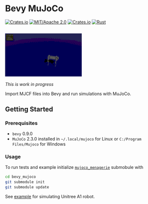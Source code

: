 # Bevy MuJoCo

[![Crates.io](https://img.shields.io/crates/v/bevy_mujoco.svg)](https://crates.io/crates/bevy_mujoco)
[![MIT/Apache 2.0](https://img.shields.io/badge/license-MIT%2FApache-blue.svg)](https://github.com/bevyengine/bevy#license)
[![Crates.io](https://img.shields.io/crates/d/bevy_mujoco.svg)](https://crates.io/crates/bevy_mujoco)
[![Rust](https://github.com/stillonearth/bevy_mujoco/workflows/CI/badge.svg)](https://github.com/stillonearth/bevy_mujoco/actions)

##

![image](https://github.com/stillonearth/bevy_rl/blob/main/img/dog.gif?raw=true)

_This is work in progress_

Import MJCF files into Bevy and run simulations with MuJoCo.

## Getting Started

### Prerequisites

- `bevy` 0.9.0
- `MuJoCo` 2.3.0 installed in `~/.local/mujoco` for Linux or `C:/Program Files/Mujoco` for Windows

### Usage

To run tests and example initialize [`mujoco_menagerie`](https://github.com/deepmind/mujoco_menagerie) submobule with

```bash
cd bevy_mujoco
git submodule init
git submodule update
```

See [example](https://github.com/stillonearth/bevy_mujoco/blob/main/examples/scene.rs) for simulating Unitree A1 robot.
